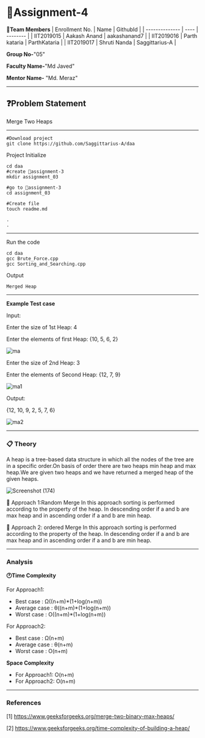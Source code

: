 # 📝Assignment-4

**👯Team Members**
|   Enrollment No.  |   Name   | GithubId |
|   --------------  |   ----   | -------- |
|    IIT2019015  |   Aakash Anand | aakashanand7 |
|    IIT2019016  |   Parth kataria | ParthKataria | 
|    IIT2019017  |   Shruti Nanda | Saggittarius-A  |

**Group No-**"05"

**Faculty Name-**"Md Javed"

**Mentor Name-** "Md. Meraz"

---
## ❓Problem Statement
Merge Two Heaps 


---

```
#Download project
git clone https://github.com/Saggittarius-A/daa 
```
Project Initialize 
```
cd daa
#create 📁assignment-3
mkdir assignment_03

#go to 📁assignment-3
cd assignment_03

#Create file
touch readme.md

.
.
```
---

Run the code
```
cd daa
gcc Brute_Force.cpp
gcc Sorting_and_Searching.cpp
```
Output
```
Merged Heap
```
---

**Example Test case**


Input:

Enter the size of 1st Heap: 4

Enter the elements of first Heap: {10, 5, 6, 2}

![ma](https://user-images.githubusercontent.com/57368869/108480008-6d69cb00-72bc-11eb-94a9-ae7dca1ef776.jpg)

Enter the size of 2nd Heap: 3

Enter the elements of Second Heap: {12, 7, 9}

![ma1](https://user-images.githubusercontent.com/57368869/108480145-95592e80-72bc-11eb-9d82-07bc739780e5.jpg)

Output:

{12, 10, 9, 2, 5, 7, 6}


![ma2](https://user-images.githubusercontent.com/57368869/108480194-a73ad180-72bc-11eb-966b-5e48f64d416a.jpg)




---




### 📋 Theory
A heap is a tree-based data structure in which all the nodes of the tree are in a specific order.On basis of order there are two heaps min heap and max heap.We are given two heaps and we have returned a merged heap of the given heaps.

![Screenshot (174)](https://user-images.githubusercontent.com/57368869/108061795-d3690f00-707e-11eb-8a4f-84ca7dfb8335.png)

🎯 Approach 1:Random Merge
In this approach sorting is performed according to the property of the heap.
In descending order  if a and b are max heap and in ascending order if a and b are min heap.

🎯 Approach 2: ordered Merge
In this approach sorting is performed according to the property of the heap.
In descending order  if a and b are max heap and in ascending order if a and b are min heap.


---

### Analysis

**🕐Time Complexity**

For Approach1:
- Best case : Ω((n+m)*(1+log(n+m))
- Average case : θ((n+m)*(1+log(n+m))
- Worst case : O((n+m)*(1+log(n+m))

For Approach2:
- Best case : Ω(n+m)
- Average case : θ(n+m)
- Worst case : O(n+m)




**Space Complexity**
- For Approach1: O(n+m)
- For Approach2: O(n+m)


---

### References

[1] https://www.geeksforgeeks.org/merge-two-binary-max-heaps/

[2] https://www.geeksforgeeks.org/time-complexity-of-building-a-heap/
